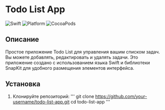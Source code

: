 # Todo List App

![Swift](https://img.shields.io/badge/Swift-5.0-orange.svg)
![Platform](https://img.shields.io/badge/platform-iOS-lightgrey.svg)
![CocoaPods](https://img.shields.io/cocoapods/v/SnapKit.svg)

## Описание

Простое приложение Todo List для управления вашим списком задач. Вы можете добавлять, редактировать и удалять задачи. Это приложение создано с использованием языка Swift и библиотеки SnapKit для удобного размещения элементов интерфейса.

## Установка

1. Клонируйте репозиторий:
'''
git clone https://github.com/your-username/todo-list-app.git
cd todo-list-app
'''
